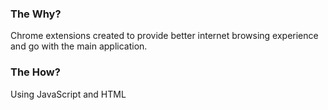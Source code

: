 ### The Why?
Chrome extensions created to provide better internet browsing experience and go with the main application.

### The How? 
Using JavaScript and HTML